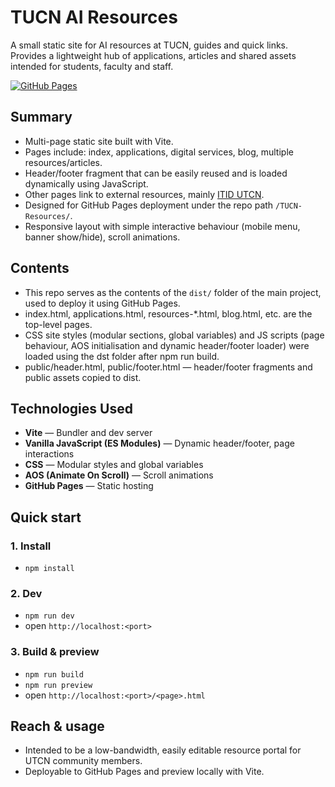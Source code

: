 # TUCN AI Resources
A small static site for AI resources at TUCN, guides and quick links. Provides a lightweight hub of applications, articles and shared assets intended for students, faculty and staff.


[![GitHub Pages](https://img.shields.io/badge/Deploy-GitHub%20Pages-blue)](https://sorigh.github.io/TUCN-Resources/)

## Summary
- Multi-page static site built with Vite.
- Pages include: index, applications, digital services, blog, multiple resources/articles.
- Header/footer fragment that can be easily reused and is loaded dynamically using JavaScript.
- Other pages link to external resources, mainly [ITID UTCN](https://itid.utcluj.ro/).
- Designed for GitHub Pages deployment under the repo path `/TUCN-Resources/`.
- Responsive layout with simple interactive behaviour (mobile menu, banner show/hide), scroll animations.

## Contents
- This repo serves as the contents of the `dist/` folder of the main project, used to deploy it using GitHub Pages.
- index.html, applications.html, resources-*.html, blog.html, etc. are the top-level pages.
- CSS site styles (modular sections, global variables) and JS scripts (page behaviour, AOS initialisation and dynamic header/footer loader) were loaded using the dst folder after npm run build.
- public/header.html, public/footer.html — header/footer fragments and public assets copied to dist.

## Technologies Used
- **Vite** — Bundler and dev server  
- **Vanilla JavaScript (ES Modules)** — Dynamic header/footer, page interactions  
- **CSS** — Modular styles and global variables  
- **AOS (Animate On Scroll)** — Scroll animations  
- **GitHub Pages** — Static hosting

## Quick start
### 1. Install
  -  `npm install`

### 2. Dev
 -  `npm run dev`
 - open ``http://localhost:<port>``

### 3. Build & preview
- `npm run build`
- `npm run preview`
- open ``http://localhost:<port>/<page>.html``

## Reach & usage
- Intended to be a low-bandwidth, easily editable resource portal for UTCN community members.
- Deployable to GitHub Pages and preview locally with Vite.
